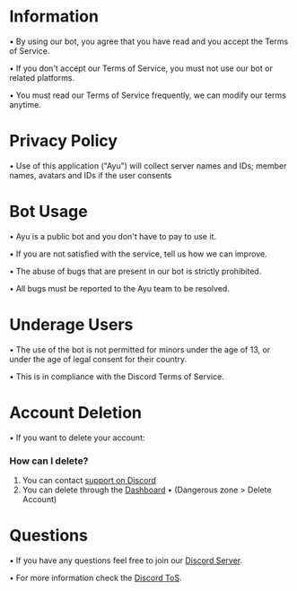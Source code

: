 # Information
• By using our bot, you agree that you have read and you accept the Terms of Service.

• If you don't accept our Terms of Service, you must not use our bot or related platforms.

• You must read our Terms of Service frequently, we can modify our terms anytime.

# Privacy Policy
• Use of this application ("Ayu") will collect server names and IDs; member names, avatars and IDs if the user consents

# Bot Usage
• Ayu is a public bot and you don't have to pay to use it.

• If you are not satisfied with the service, tell us how we can improve.

• The abuse of bugs that are present in our bot is strictly prohibited.

• All bugs must be reported to the Ayu team to be resolved.

# Underage Users
• The use of the bot is not permitted for minors under the age of 13, or under the age of legal consent for their country.

• This is in compliance with the Discord Terms of Service.

# Account Deletion
• If you want to delete your account:
### How can I delete?
1. You can contact [support on Discord](https://discord.gg/bUcgWgpARh)
2. You can delete through the [Dashboard](https://ayubot.tech/settings/account) 
  • (Dangerous zone > Delete Account)

# Questions
• If you have any questions feel free to join our [Discord Server](https://discord.gg/bUcgWgpARh).

• For more information check the [Discord ToS](https://dis.gd/terms).
